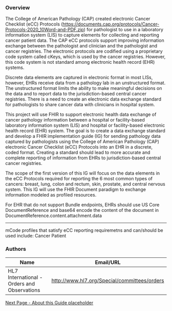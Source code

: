 ### Overview

The College of American Pathology (CAP) created electronic Cancer Checklist (eCC) Protocols (https://documents.cap.org/protocols/Cancer-Protocols-2020_10Word-and-PDF.zip) for pathologist to use in a laboratory information system (LIS) to capture elements for collecting and reporting cancer patient data.  The CAP eCC protocols support improving information exchange between the pathologist and clinician and the pathologist and cancer registries. The electronic protocols are codified using a proprietary code system called cKeys, which is used by the cancer registries.  However, this code system is not standard among electronic health record (EHR) systems.

Discrete data elements are captured in electronic format in most LISs, however, EHRs receive data from a pathology lab in an unstructured format. The unstructured format limits the ability to make meaningful decisions on the data and to report data to the jurisdiction-based central cancer registries. There is a need to create an electronic data exchange standard for pathologists to share cancer data with clinicians in hospital system.   

This project will use FHIR to support electronic health data exchange of cancer pathology information between a hospital or facility-based laboratory information system (LIS) and hospital or facility-based electronic health record (EHR) system.  The goal is to create a data exchange standard and develop a FHIR implementation guide (IG) for sending pathology data captured by pathologists using the College of American Pathology (CAP) electronic Cancer Checklist (eCC) Protocols into an EHR in a discrete, coded format. Creating a standard should lead to more accurate and complete reporting of information from EHRs to jurisdiction-based central cancer registries.  

The scope of the first version of this IG will focus on the data elements in the eCC Protocols required for reporting the 6 most common types of cancers: breast, lung, colon and rectum, skin, prostate, and central nervous system.  This IG will use the FHIR Document paradigm to exchange information modeled as profiled resources. 

For EHR that do not support Bundle endpoints, EHRs should use US Core DocumentReference and base64 encode the content of the document in DocumentReference.content.attachment.data

------------------------------------------------------------------------------------------------
mCode profiles that satisfy eCC reporting requiremetns and can/should be used include:
Cancer Patient






### Authors

<table>
<thead>
<tr>
<th>Name</th>
<th>Email/URL</th>
</tr>
</thead>
<tbody>
<tr>
<td>HL7 International - Orders and Observations</td>
<td><a href="http://www.hl7.org/Special/committees/orders" target="_new">http://www.hl7.org/Special/committees/orders</a></td>
</tr>
</tbody>
</table>




[Next Page - About this Guide placeholder](about_this_guide_placeholder.html)
